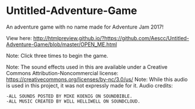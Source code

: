 # Untitled-Adventure-Game

An adventure game with no name made for Adventure Jam 2017!

View here: http://htmlpreview.github.io/?https://github.com/Aescc/Untitled-Adventure-Game/blob/master/OPEN_ME.html

Note: Click three times to begin the game.

Note: The sound effects used in this are available under a Creative Commons Attribution-Noncommercial license: https://creativecommons.org/licenses/by-nc/3.0/us/
Note: While this audio is used in this project, it was not expressly made for it.
Audio credits:

	-ALL SOUNDS POSTED BY MIKE KOENIG ON SOUNDBIBLE.
	-ALL MUSIC CREATED BY WILL HELLIWELL ON SOUNDCLOUD.
	